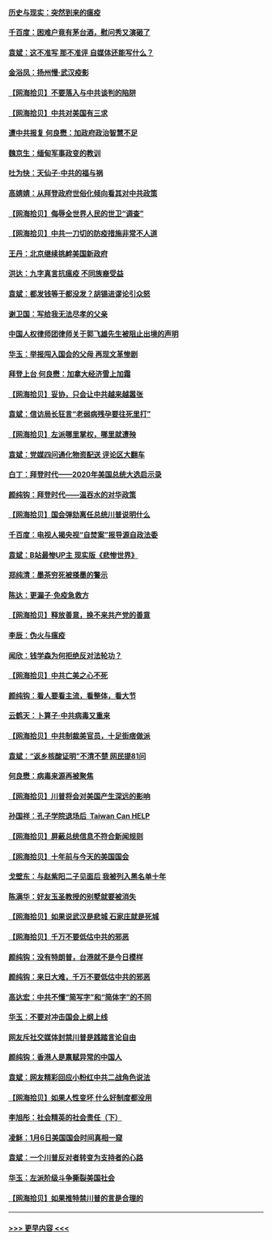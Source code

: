 #### [历史与现实：突然到来的瘟疫](../pages/nsc993/n12738507.md?t=02080601) 
#### [千百度：困难户竟有茅台酒，慰问秀又演砸了](../pages/nsc993/n12738362.md?t=02080601) 
#### [袁斌：这不准写 那不准评 自媒体还能写什么？](../pages/nsc993/n12737833.md?t=02080601) 
#### [金浴凤：扬州慢‧武汉疫影](../pages/nsc993/n12737248.md?t=02080601) 
#### [【网海拾贝】不要落入与中共谈判的陷阱](../pages/nsc993/n12735229.md?t=02080601) 
#### [【网海拾贝】中共对美国有三求](../pages/nsc993/n12735197.md?t=02080601) 
#### [遭中共报复 何良懋：加政府政治智慧不足](../pages/nsc993/n12734323.md?t=02080601) 
#### [魏京生：缅甸军事政变的教训](../pages/nsc993/n12732470.md?t=02080601) 
#### [吐为快：天仙子·中共的福与祸](../pages/nsc993/n12732165.md?t=02080601) 
#### [高婧婧：从拜登政府世俗化倾向看其对中共政策](../pages/nsc993/n12730028.md?t=02080601) 
#### [【网海拾贝】侮辱全世界人民的世卫“调查”](../pages/nsc993/n12727884.md?t=02080601) 
#### [【网海拾贝】中共一刀切的防疫措施非常不人道](../pages/nsc993/n12724879.md?t=02080601) 
#### [王丹：北京继续挑衅美国新政府](../pages/nsc993/n12722456.md?t=02080601) 
#### [洪达：九字真言抗瘟疫 不同族裔受益](../pages/nsc993/n12722448.md?t=02080601) 
#### [袁斌：都发钱等于都没发？胡锡进谬论引众怒](../pages/nsc993/n12722393.md?t=02080601) 
#### [谢卫国：写给我无法尽孝的父亲](../pages/nsc993/n12720325.md?t=02080601) 
#### [中国人权律师团律师关于郭飞雄先生被阻止出境的声明](../pages/nsc993/n12720203.md?t=02080601) 
#### [华玉：举报闯入国会的父母 再现文革惨剧](../pages/nsc993/n12719070.md?t=02080601) 
#### [拜登上台 何良懋：加拿大经济雪上加霜](../pages/nsc993/n12718943.md?t=02080601) 
#### [【网海拾贝】妥协，只会让中共越来越嚣张](../pages/nsc993/n12717392.md?t=02080601) 
#### [袁斌：信访局长狂言“老弱病残孕要往死里打”](../pages/nsc993/n12717343.md?t=02080601) 
#### [【网海拾贝】左派哪里掌权，哪里就遭殃](../pages/nsc993/n12715009.md?t=02080601) 
#### [袁斌：党媒四问通化物资配送 评论区大翻车](../pages/nsc993/n12714950.md?t=02080601) 
#### [白丁：拜登时代——2020年美国总统大选启示录](../pages/nsc993/n12714920.md?t=02080601) 
#### [颜纯钩：拜登时代——温吞水的对华政策](../pages/nsc993/n12713245.md?t=02080601) 
#### [【网海拾贝】国会弹劾离任总统川普说明什么](../pages/nsc993/n12712816.md?t=02080601) 
#### [千百度：电视人揭央视“自焚案”报导源自政法委](../pages/nsc993/n12709760.md?t=02080601) 
#### [袁斌：B站最惨UP主 现实版《悲惨世界》](../pages/nsc993/n12709686.md?t=02080601) 
#### [郑纯清：墨茶穷死被搽墨的警示](../pages/nsc993/n12709262.md?t=02080601) 
#### [陈达：更漏子·免疫急救方](../pages/nsc993/n12709244.md?t=02080601) 
#### [【网海拾贝】释放善意，换不来共产党的善意](../pages/nsc993/n12708361.md?t=02080601) 
#### [李辰：伪火与瘟疫](../pages/nsc993/n12707981.md?t=02080601) 
#### [闻欣：钱学森为何拒绝反对法轮功？](../pages/nsc993/n12707407.md?t=02080601) 
#### [【网海拾贝】中共亡美之心不死](../pages/nsc993/n12707621.md?t=02080601) 
#### [颜纯钩：看人要看主流，看整体，看大节](../pages/nsc993/n12707536.md?t=02080601) 
#### [云鹤天：卜算子‧中共病毒又重来](../pages/nsc993/n12707408.md?t=02080601) 
#### [【网海拾贝】中共制裁美官员，十足街痞做派](../pages/nsc993/n12705115.md?t=02080601) 
#### [袁斌：“返乡核酸证明”不清不楚 网民提81问](../pages/nsc993/n12704982.md?t=02080601) 
#### [何良懋：病毒来源再被聚焦](../pages/nsc993/n12704944.md?t=02080601) 
#### [【网海拾贝】川普将会对美国产生深远的影响](../pages/nsc993/n12703045.md?t=02080601) 
#### [孙国祥：孔子学院退场后  Taiwan Can HELP](../pages/nsc993/n12702430.md?t=02080601) 
#### [【网海拾贝】屏蔽总统信息不符合新闻规则](../pages/nsc993/n12699998.md?t=02080601) 
#### [【网海拾贝】十年前与今天的美国国会](../pages/nsc993/n12696993.md?t=02080601) 
#### [戈壁东：与赵紫阳二子见面后 我被列入黑名单十年](../pages/nsc993/n12696215.md?t=02080601) 
#### [陈满华：好友玉圣教授的别墅就要被消失](../pages/nsc993/n12695411.md?t=02080601) 
#### [【网海拾贝】如果说武汉是悲城 石家庄就是死城](../pages/nsc993/n12694589.md?t=02080601) 
#### [【网海拾贝】千万不要低估中共的邪恶](../pages/nsc993/n12692771.md?t=02080601) 
#### [颜纯钩：没有特朗普，台港就不是今日模样](../pages/nsc993/n12692678.md?t=02080601) 
#### [颜纯钩：来日大难，千万不要低估中共的邪恶](../pages/nsc993/n12692080.md?t=02080601) 
#### [高达宏：中共不懂“简写字”和“简体字”的不同](../pages/nsc993/n12692068.md?t=02080601) 
#### [华玉：不要对冲击国会上纲上线](../pages/nsc993/n12689948.md?t=02080601) 
#### [网友斥社交媒体封禁川普是践踏言论自由](../pages/nsc993/n12687482.md?t=02080601) 
#### [颜纯钩：香港人是禀赋异常的中国人](../pages/nsc993/n12685142.md?t=02080601) 
#### [袁斌：网友精彩回应小粉红中共二战角色说法](../pages/nsc993/n12684994.md?t=02080601) 
#### [【网海拾贝】如果人性变坏 什么好制度都没用](../pages/nsc993/n12683000.md?t=02080601) 
#### [李旭彤：社会精英的社会责任（下）](../pages/nsc993/n12680604.md?t=02080601) 
#### [凌稣：1月6日美国国会时间真相一窥](../pages/nsc993/n12682780.md?t=02080601) 
#### [袁斌：一个川普反对者转变为支持者的心路](../pages/nsc993/n12682700.md?t=02080601) 
#### [华玉：左派阶级斗争撕裂美国社会](../pages/nsc993/n12681226.md?t=02080601) 
#### [【网海拾贝】如果推特禁川普的言是合理的](../pages/nsc993/n12681232.md?t=02080601) 

----
#### [ >>> 更早内容 <<< ](../indexes/nsc993-earlier.md)
